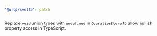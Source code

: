 ```yaml
---
'@urql/svelte': patch
---
```


Replace `void` union types with `undefined` in `OperationStore` to allow nullish property access in TypeScript.
